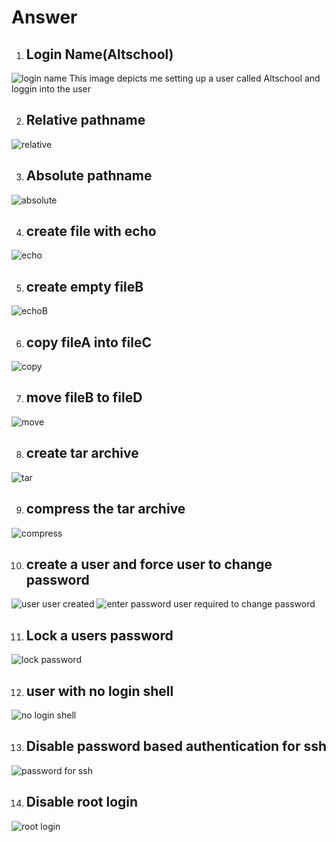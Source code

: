 # Answer

1. ## Login Name(Altschool)
![login name](./images/Username%20Altschool.png)
This image depicts me setting up a user called Altschool and loggin into the user

2. ## Relative pathname
![relative](./images/relative%20path.png)

3. ## Absolute pathname
![absolute](./images/absolute%20pathname.png)

4. ## create file with echo
![echo](./images/echo%20file.png)

5. ## create empty fileB
![echoB](./images/echo%20fileB.png)

6. ## copy fileA into fileC
![copy](./images/copyfileBtoC.png)

7. ## move fileB to fileD
![move](./images/move%20files.png)

8. ## create tar archive
![tar](./images/misc%20tar.png)

9. ## compress the tar archive 
![compress](./images/compress.png)

10. ## create a user and force user to change password
![user](./images/add%20user.png)
user created
![enter password](./images/user%20require%20password.png)
user required to change password

11. ## Lock a users password
![lock password](./images/lock%20password.png)

12. ## user with no login shell
![no login shell](./images/user%20with%20no%20login%20shell.png)

13. ## Disable password based authentication for ssh
![password for ssh](./images/password%20for%20ssh.png)

14. ## Disable root login
![root login](./images/root%20login.png)